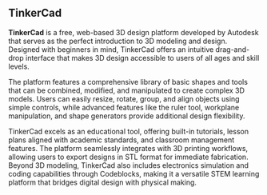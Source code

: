 ## TinkerCad

**TinkerCad** is a free, web-based 3D design platform developed by Autodesk that serves as the perfect introduction to 3D modeling and design. Designed with beginners in mind, TinkerCad offers an intuitive drag-and-drop interface that makes 3D design accessible to users of all ages and skill levels.

The platform features a comprehensive library of basic shapes and tools that can be combined, modified, and manipulated to create complex 3D models. Users can easily resize, rotate, group, and align objects using simple controls, while advanced features like the ruler tool, workplane manipulation, and shape generators provide additional design flexibility.

TinkerCad excels as an educational tool, offering built-in tutorials, lesson plans aligned with academic standards, and classroom management features. The platform seamlessly integrates with 3D printing workflows, allowing users to export designs in STL format for immediate fabrication. Beyond 3D modeling, TinkerCad also includes electronics simulation and coding capabilities through Codeblocks, making it a versatile STEM learning platform that bridges digital design with physical making.
